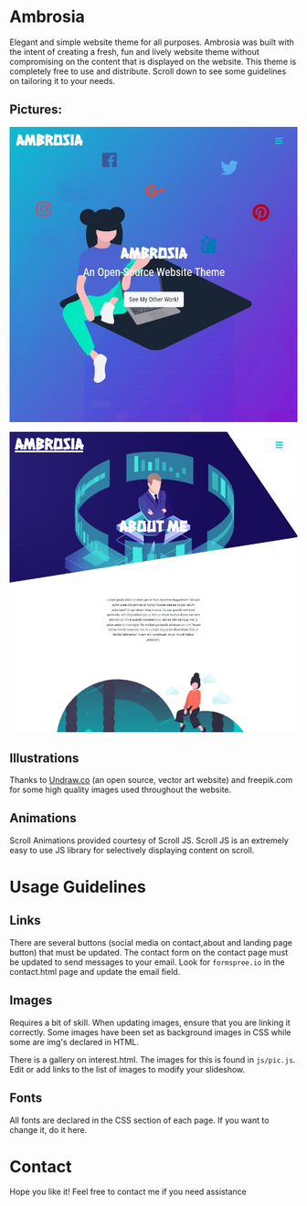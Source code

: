# Ambrosia

Elegant and simple website theme for all purposes. Ambrosia was built with the intent of creating a fresh, fun and lively website theme without compromising on the content that is displayed on the website. This theme is completely free to use and distribute. Scroll down to see some guidelines on tailoring it to your needs.

## Pictures:

![Landing Page Image](https://github.com/JAIDEV123/Ambrosia/blob/master/promo-image/LandingPage.JPG)

![About Page Image](https://github.com/JAIDEV123/Ambrosia/blob/master/promo-image/About%20Page.JPG)

## Illustrations

Thanks to [Undraw.co](https://undraw.co) (an open source, vector art website) and freepik.com for some high quality images used throughout the website.

## Animations

Scroll Animations provided courtesy of Scroll JS. Scroll JS is an extremely easy to use JS library for selectively displaying content on scroll.

# Usage Guidelines

## Links

There are several buttons (social media on contact,about and landing page button) that must be updated.
The contact form on the contact page must be updated to send messages to your email. Look for `formspree.io` in the contact.html page and update the email field.

## Images

Requires a bit of skill. When updating images, ensure that you are linking it correctly. Some images have been set as background images in CSS while some are img's declared in HTML.

There is a gallery on interest.html. The images for this is found in `js/pic.js`. Edit or add links to the list of images to modify your slideshow.

## Fonts

All fonts are declared in the CSS section of each page. If you want to change it, do it here. 

# Contact

Hope you like it! Feel free to contact me if you need assistance
